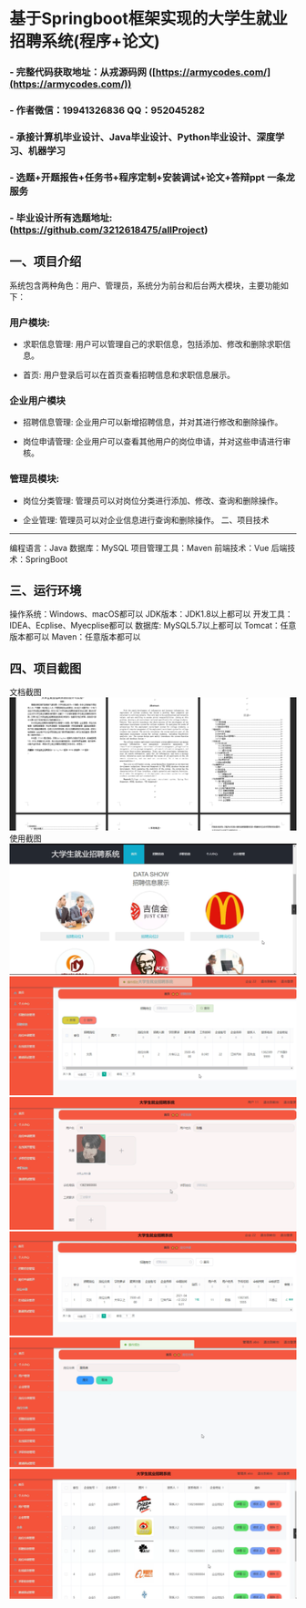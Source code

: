 基于Springboot框架实现的大学生就业招聘系统(程序+论文)
=
### - 完整代码获取地址：从戎源码网 ([https://armycodes.com/](https://armycodes.com/))
### - 作者微信：19941326836  QQ：952045282 
### - 承接计算机毕业设计、Java毕业设计、Python毕业设计、深度学习、机器学习
### - 选题+开题报告+任务书+程序定制+安装调试+论文+答辩ppt 一条龙服务
### - 毕业设计所有选题地址:(https://github.com/3212618475/allProject)


一、项目介绍
---
系统包含两种角色：用户、管理员，系统分为前台和后台两大模块，主要功能如下：

### 用户模块:
- 求职信息管理: 用户可以管理自己的求职信息，包括添加、修改和删除求职信息。

- 首页: 用户登录后可以在首页查看招聘信息和求职信息展示。

### 企业用户模块
- 招聘信息管理: 企业用户可以新增招聘信息，并对其进行修改和删除操作。

- 岗位申请管理: 企业用户可以查看其他用户的岗位申请，并对这些申请进行审核。

  
### 管理员模块:
- 岗位分类管理: 管理员可以对岗位分类进行添加、修改、查询和删除操作。

- 企业管理: 管理员可以对企业信息进行查询和删除操作。
二、项目技术
---
编程语言：Java
数据库：MySQL
项目管理工具：Maven
前端技术：Vue
后端技术：SpringBoot

三、运行环境
---
操作系统：Windows、macOS都可以
JDK版本：JDK1.8以上都可以
开发工具：IDEA、Ecplise、Myecplise都可以
数据库: MySQL5.7以上都可以
Tomcat：任意版本都可以
Maven：任意版本都可以

四、项目截图
---
文档截图
![](limage/2.png)
使用截图
![](image/1.png)
![](image/2.png)
![](image/3.png)
![](image/4.png)
![](image/5.png)
![](image/6.png)

